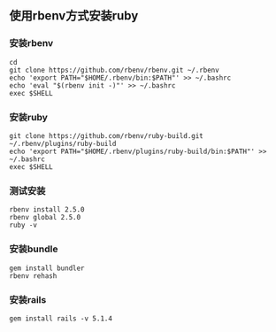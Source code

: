 ## 使用rbenv方式安装ruby
### 安装rbenv
```
cd
git clone https://github.com/rbenv/rbenv.git ~/.rbenv
echo 'export PATH="$HOME/.rbenv/bin:$PATH"' >> ~/.bashrc
echo 'eval "$(rbenv init -)"' >> ~/.bashrc
exec $SHELL
```

### 安装ruby
```
git clone https://github.com/rbenv/ruby-build.git ~/.rbenv/plugins/ruby-build
echo 'export PATH="$HOME/.rbenv/plugins/ruby-build/bin:$PATH"' >> ~/.bashrc
exec $SHELL
```

### 测试安装
```
rbenv install 2.5.0
rbenv global 2.5.0
ruby -v
```

### 安装bundle
```
gem install bundler
rbenv rehash
```

### 安装rails
```
gem install rails -v 5.1.4
```